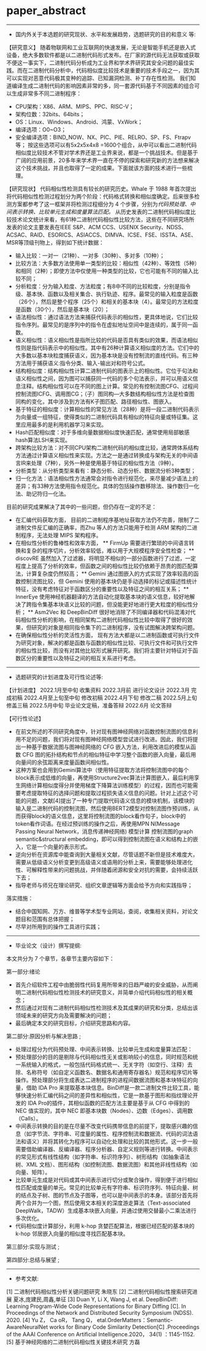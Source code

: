 # paper_abstract
-----------
* 国内外关于本选题的研究现状、水平和发展趋势，选题研究的目的和意义 等:

【研究意义】
随着物联网和工业互联网的快速发展，无论是智能手机还是嵌入式设备，绝大多数软件都是以二进制代码形式发布。在厂家的源代码无法获取或获取不便这一事实下，二进制代码分析成为工业界和学术界研究其安全问题的最佳实践。而在二进制代码分析中，代码相似度比较技术是重要的技术手段之一，因为其可以实现对恶意代码极其变种的追踪、已知漏洞检测、补丁存在性检测。
我们知道编译生成二进制代码的影响因素非常的多，同一套源代码基于不同因素的组合可以生成非常多不同二进制程序：
* CPU架构：X86、ARM、MIPS、PPC、RISC-V；
* 架构位数：32bits、64bits；
* OS：Linux、Windows、Android、鸿蒙、VxWork；
* 编译选项：O0~O3；
* 安全编译选项：BIND_NOW、NX、PIC、PIE、RELRO、SP、FS、Ftrapv等；
按这些选项可以有5x2x5x4x8 =1600个组合，从中可以看出二进制代码相似度比较技术不管对学术界还是工业界来说，都是一个挑战技术。但是基于广阔的应用前景，20多年来学术界一直在不停的探索和研究新的方法想来解决这个技术挑战，并且也取得了一定的成果。下面就该方面的技术进行一些梳理。

【研究现状】
代码相似性检测具有较长的研究历史。Whale 于 1988 年首次提出将代码相似性检测过程划分为两个阶段：代码格式转换和相似度确定。后来很多检测方案都参考了这一框架并将检测过程细分为 4 个步骤，分别为*代码预处理、中间表示转换、比较单元生成和度量算法匹配。*
从历史发表的二进制代码相似度比较技术论文统计来看，有61种二进制代码相似性比较方法，这些在不同研究场所发表的论文主要发表在IEEE S&P、ACM CCS、USENIX Security、NDSS、ACSAC、RAID、ESORICS、ASIACCS、DIMVA、ICSE、FSE、ISSTA、ASE、MSR等顶级刊物上，得到如下统计数据：

* 输入比较：一对一（21种）、一对多（30种）、多对多（10种）；
* 比较方法：大多数方法使用单一类型的比较：相似性（42种）、等效性（5种）和相同（2种）；即使方法中仅使用一种类型的比较，它也可能有不同的输入比较不同；
* 分析粒度：分为输入粒度、方法粒度；有8中不同的比较粒度，分别是指令级、基本快、函数以及相关集合、执行轨迹、程序。最常见的输入粒度是函数（26个），然后是整个程序（25个）和相关的基本块（4）。最常见的方法粒度是函数（30个），然后是基本块（20）；
* 语法相似性：通过语法方法来捕获代码表示的相似性，更具体地说，它们比较指令序列。最常见的是序列中的指令在虚拟地址空间中是连续的，属于同一函数。
* 语义相似性：语义相似性是指所比较的代码是否具有类似的效果，而语法相似性则是指代码表示中的相似性。其中有26种计算语义相似度的方法。它们中的大多数以基本块粒度捕获语义，因为基本块是没有控制流的直线代码。有三种方法用于捕获语义:指令分类、输入-输出对和符号公式。
* 结构相似度：结构相似性计算二进制代码的图表示上的相似性。它位于句法和语义相似性之间，因为图可以捕获同一代码的多个句法表示，并可以用语义信息注释。结构相似性可以在不同的图上计算。常见的有控制流图CFG、过程间控制流图ICFG、调用图CG；（子）图同构—大多数结构相似性方法是检查图同构的变化，其中涉及到方法有K子图匹配、路径相似性、图嵌入。
* 基于特征的相似度：计算相似性的常见方法（28种）是将一段二进制代码表示为向量或一组特征，使得类似的二进制代码具有相似的特征向量或特征集。这里应用最多的是利用机器学习来实现。
* Hash匹配相似度：对于多维向量数据相似度快速匹配，通常使用局部敏感hash算法LSH来实现。
* 跨架构比较方法：对不同CPU架构二进制代码的相似度比较，通常跨体系结构方法通过计算语义相似性来实现。方法之一是通过转换成与架构无关的中间语言IR来处理（7种），另外一种是使用基于特征的相似性方法（9种）。
* 分析类型：从分析类型来看有：静态分析、动态分析、数据流分析3种类型；
* 归一化方法：语法相似性方法通常会对指令进行规范化，来尽量减少语法上的差异；有33种方法使用指令规范化。具体的包括操作数移除法、操作数归一化法、助记符归一化法。

目前的研究成果解决了其中的一些问题，但仍存在一定的不足：
* 在汇编代码获取方面，
目前的二进制程序基地址获取方法仍不完善，限制了二进制文件反汇编的正确率，而Zhu 等人的方法只能用于检测 ARM 架构的二进制程序，无法处理 MIPS 架构程序。
* 在相似性分析的鲁棒性和效率方面，
** FirmUp 需要进行繁琐的中间语言转换和复杂的程序切片，分析效率较低，难以用于大规模程序安全性检查；
** discovRE 虽然加入了过滤器，将明显不相似的一部分函数进行了过滤，一定程度上提高了分析的效率，但函数之间的相似性比较仍依赖于昂贵的图匹配算法，计算复杂度仍然较高；
** Gemini 通过图嵌入的方式实现了效率较高的函数控制流图比较，但 Gemini 使用的基本块仍是手动选择的标记或描述性统计特征，没有考虑特征对于函数区分的重要性以及特征之间的相互关系；
** InnerEye 使用神经机器翻译的方法自动化提取基本块的语义信息，较好地解决了跨指令集基本块语义比较的问题，但没能更好地进行更大粒度的相似性分析；
** Asm2Vec 和 DeepBinDiff 很好地消除了不同编译器和代码混淆对代码相似性分析的影响，在相同架构二进制代码相似性比较中取得了很好的效果，但研究的对象是相同指令集下的二进制程序，没有试图解决跨架构问题。
* 在确保相似性分析的灵活性方面，
现有方法大都是以二进制函数或可执行文件为研究对象，解决的都是函数与函数的相似性比较、可执行文件和可执行文件的相似性比较，而没有对其他比较形式展开研究。我们将主要针对特征对于函数区分的重要性以及特征之间的相互关系进行考虑。

-----------
* 选题研究的计划进度及可行性论述等:

【计划进度】
2022.1月至中旬 收集资料
2022.3月前 进行论文设计
2022.3月 完成初稿
2022.4月至上旬至中旬 修改初稿
2022.4月下旬 修改二稿
2022.5月上旬 修盖三稿
2022.5月中旬 毕业论文定稿，准备答辩
2022.6月 论文答辩

【可行性论述】
* 在前文所述的不同研究角度中，针对现有图神经网络对函数控制流图的信息利用不足的问题，我们将对现有图神经网络模型尝试进行改进。因此，我们将提出一种基于数据流图与图神经网络的 CFG 嵌入方法，利用改进后的模型从函数 CFG 图的拓扑结构和节点的相似特征中学习整个函数的嵌入向量，最后用向量间的余弦距离来度量函数间相似性。
* 这种方案也会用到Gemini算法中（使用特征提取方法将控制流图中的每个block表示成低维的向量，再使用Structure2vec算法计算图嵌入，最后利用孪生网络计算相似度得分并使用梯度下降算法训练模型）的过程，因而也可能需要考虑提取特征的选择问题和提取过程损失语义信息的问题。针对上述这个可能的问题，文献[4]提出了一种专门提取代码语义信息的模块机制，该模块的输入是二进制代码的控制流图，然后使用BERT2模型对控制流图作预训练，从而获得block的语义信息，这里将控制流图的block看作句子，block中的token看作词语。在经过预训练的操作之后，再使用MPN N(Message Passing Neural Network，消息传递神经网络) 模型计算
控制流图的graph semantic&structural embedding，即可以得到控制流图在语义和结构上的嵌入，它是一个向量的表示形式。
* 逆向分析在资源库中能查询到大量相关文献，尽管话题不新但是技术难度大，需要从低级语义分析变更到高级语义或语用的分析上来，需要能够处理进化性、可解释性带来的问题挑战，并伴随着闭源和安全对抗的需要，会持续活跃下去；
* 指导老师与师兄在理论研究、组织文章逻辑等方面会给予方向和实践指导；

落实措施：
* 结合中国知网、万方、维普等学术型专业网站，查阅，收集相关资料，对论文题目和范围有总体把握；
* 尽早对所用到的操作工具进行实践；

-----------
* 毕业论文（设计）撰写提纲:

本文共分为 7 个章节，各章节主要内容如下： 

第一部分:绪论
* 首先介绍软件工程中由脆弱性代码复用所带来的日趋严峻的安全威胁，从而阐明二进制代码相似性检测技术的研究意义，并简单介绍代码相似性的相关概念；
* 然后通过对现有二进制代码相似性检测技术及其成果的研究和分类，总结出该领域未来的研究方向及需要解决的问题；
* 最后确定本文的研究目标，介绍研究思路和内容。 

第二部分:原因分析与解决思路 ;
* 处理过程分为代码预处理、中间表示转换、比较单元生成和度量算法匹配：  
* 预处理部分的目的是剔除与代码相似性无关或影响较小的信息，同时规范和统一系统输入的格式，一般包括代码格式统一、无关字符（如空行、注释）去除、名称符号（如自定义函数名、数据名和通用寄存器名）规范和程序切片等操作。预处理部分将生成表达二进制程序的进程间数据流图和基本块特征的向量，借助 IDA Pro 来提取基本块信息。BinDiff是一款二进制文件比较工具，能够快速分析汇编代码之间的差异性和相似性，它是一款基于图形和指纹理论开发的 IDA Pro的插件，其相似函数的匹配方法主要是基于从 CFG 中得到的 NEC 值实现的，其中 NEC 即基本块数（Nodes）、边数（Edges）、调用数（Calls）。 
* 中间表示转换的目的是在尽量不改变代码携带信息的前提下，提取感兴趣的信息（如字节流、字符串、可度量的属性、程序控制流和数据流、代码的词法语法和语义）并将其转化为程序可以自动化处理和比较的其他形式。这一步一般需要借助编译器、反编译器、程序分析器、自定义规则等进行转换。中间表示的常见形式有线性结构（如字符串、标识符序列）、树形结构（如抽象语法树、XML 文档）、图形结构（如控制流图、数据流图）和其他非线性结构（如向量、矩阵）。
* 比较单元生成是对代码或其中间表示进行切分或聚合操作，得到便于进行相似性匹配或度量的单元。常见的比较单元有字符串、标识符序列、特征向量、树的结点及子树、图的节点及子图等，也可以是中间表示的本身。该部分首先将两个合并为一个图，然后使用文本相关的深度游走算法（Text-associated DeepWalk，TADW）生成基本块嵌入向量，并通过使用交替最小二乘法进行多次优化。 
* 代码相似度计算部分，利用 k-hop 贪婪匹配算法，根据已经匹配的基本块的 k-hop 邻居嵌入向量的相似度寻找匹配基本块。  
  
第三部分:实现与测试 ;

第四部分:总结与展望 ;

-----------
* 参考文献:

[1] 二进制代码相似性分析关键问题研究 朱晓东
[2] 二进制代码相似性搜索研究进展 夏冰,庞建民,周鑫,单征
[3] Duan Y, Li X, Wang J, et al. DeepBinDiff: Learning Program-Wide Code Representations for Binary Diffing [C]. In Proceedings of the Network and Distributed Security Symposium (NDSS). 2020.
[4] Yu Z， Ca oR， Tang Q， etal.OrderMatters：Semantic-AwareNeuralNet works for Binary Code Similarity Detection[C] .Proceedings of the AAAI Conference on Artificial Intelligence.2020， 34(1) ：1145-1152.
[5] 基于神经网络的二进制代码相似性关键技术研究 方磊
